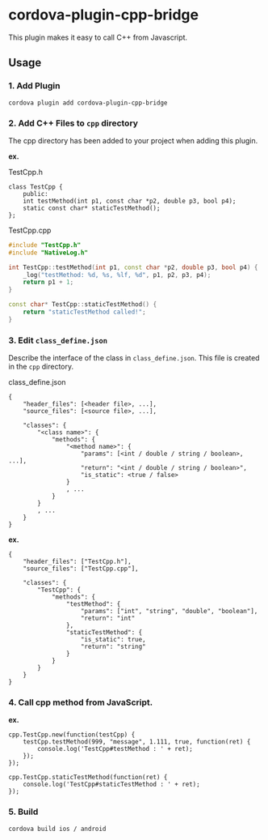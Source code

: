 # cordova-plugin-cpp-bridge

This plugin makes it easy to call C++ from Javascript.

## Usage

### 1. Add Plugin

```
cordova plugin add cordova-plugin-cpp-bridge
```

### 2. Add C++ Files to `cpp` directory

The cpp directory has been added to your project when adding this plugin.

**ex.**

TestCpp.h
```:
class TestCpp {
    public:
    int testMethod(int p1, const char *p2, double p3, bool p4);
    static const char* staticTestMethod();
};
```

TestCpp.cpp
```:TestCpp.cpp
#include "TestCpp.h"
#include "NativeLog.h"

int TestCpp::testMethod(int p1, const char *p2, double p3, bool p4) {
    _log("testMethod: %d, %s, %lf, %d", p1, p2, p3, p4);
    return p1 + 1;
}

const char* TestCpp::staticTestMethod() {
    return "staticTestMethod called!";
}
```


### 3. Edit `class_define.json`

Describe the interface of the class in `class_define.json`.
This file is created in the `cpp` directory.

class_define.json

```
{
    "header_files": [<header file>, ...],
    "source_files": [<source file>, ...],

    "classes": {
        "<class name>": {
            "methods": {
                "<method name>": {
                    "params": [<int / double / string / boolean>, ...],
                    "return": "<int / double / string / boolean>",
                    "is_static": <true / false>
                }
                , ...
            }
        }
        , ...
    }
}
```


**ex.**

```
{
    "header_files": ["TestCpp.h"],
    "source_files": ["TestCpp.cpp"],

    "classes": {
        "TestCpp": {
            "methods": {
                "testMethod": {
                    "params": ["int", "string", "double", "boolean"],
                    "return": "int"
                },
                "staticTestMethod": {
                    "is_static": true,
                    "return": "string"
                }
            }
        }
    }
}
```

### 4. Call cpp method from JavaScript.

**ex.**

```
cpp.TestCpp.new(function(testCpp) {
    testCpp.testMethod(999, "message", 1.111, true, function(ret) {
        console.log('TestCpp#testMethod : ' + ret);
    });
});

cpp.TestCpp.staticTestMethod(function(ret) {
    console.log('TestCpp#staticTestMethod : ' + ret);
});
```


### 5. Build

```
cordova build ios / android
```
